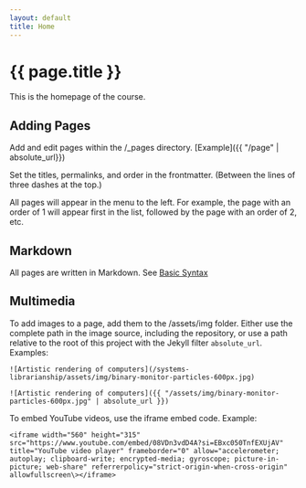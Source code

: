 ```yaml
---
layout: default
title: Home
---
```


# {{ page.title }}

This is the homepage of the course.

## Adding Pages

Add and edit pages within the /_pages directory. [Example]({{ "/page" | absolute_url}})

Set the titles, permalinks, and order in the frontmatter. (Between the lines of three dashes at the top.)

All pages will appear in the menu to the left. For example, the page with an order of 1 will appear first in the list, followed by the page with an order of 2, etc.

## Markdown

All pages are written in Markdown. See [Basic Syntax](https://www.markdownguide.org/basic-syntax/)

## Multimedia

To add images to a page, add them to the /assets/img folder. Either use the complete path in the image source, including the repository, or use a path relative to the root of this project with the Jekyll filter ``absolute_url``. Examples:

    ![Artistic rendering of computers](/systems-librarianship/assets/img/binary-monitor-particles-600px.jpg)
    
    ![Artistic rendering of computers]({{ "/assets/img/binary-monitor-particles-600px.jpg" | absolute_url }})

To embed YouTube videos, use the iframe embed code. Example:

    <iframe width="560" height="315" src="https://www.youtube.com/embed/08VDn3vdD4A?si=EBxc050TnfEXUjAV" title="YouTube video player" frameborder="0" allow="accelerometer; autoplay; clipboard-write; encrypted-media; gyroscope; picture-in-picture; web-share" referrerpolicy="strict-origin-when-cross-origin" allowfullscreen\></iframe>
